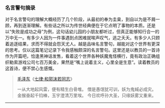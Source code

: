 ### 名言警句摘录

对于名言警句的理解大概经历了几个阶段，从最初的奉为圭臬，到自以为是不屑一顾，再到逐渐理解。有些话之所以为传世经典便在于它点明了事物的本质。还是以“失败是成功之母”为例，这句话幼儿园的小朋友都听过，但真正能够知行合一的万中无一。有多少人因为一件事遇到点困难就唉声叹气，逃之夭夭。有多少人只顾着追逐结果，求而不得就会怨天尤人。越是品味名言警句，越能对这个世界有更深的思考。仅以这篇笔记记录下令我感触颇深的名言警句。这里还是以教员的一首诗作为开篇吧，恰逢黑神话发售，看着这个世界各种妖魔鬼怪横行，竟有政治正确组织勒索游戏公司七百万美金，果然是“嘴上说着主义，心里全是生意”。读着教员的这首诗，便不禁心生感慨。

> [毛泽东](https://so.gushiwen.cn/shiwens/default.aspx?astr=毛泽东)《[七律·和郭沫若同志](https://so.gushiwen.cn/shiwenv_57eab06d55dc.aspx)》
>
> 一从大地起风雷，便有精生白骨堆。
> 僧是愚氓犹可训，妖为鬼蜮必成灾。
> 金猴奋起千钧棒，玉宇澄清万里埃。
> 今日欢呼孙大圣，只缘妖雾又重来。



---

